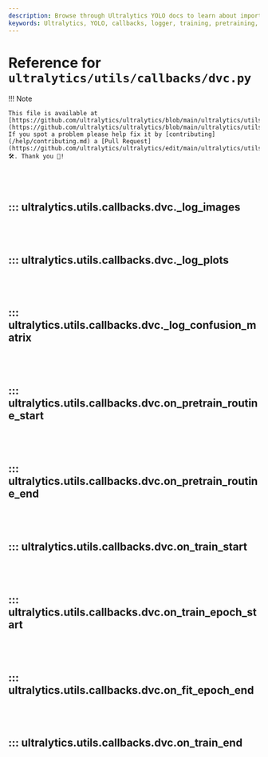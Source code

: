 ```yaml
---
description: Browse through Ultralytics YOLO docs to learn about important logging and callback functions used in training and pretraining models.
keywords: Ultralytics, YOLO, callbacks, logger, training, pretraining, machine learning, models
---
```


# Reference for `ultralytics/utils/callbacks/dvc.py`

!!! Note

    This file is available at [https://github.com/ultralytics/ultralytics/blob/main/ultralytics/utils/callbacks/dvc.py](https://github.com/ultralytics/ultralytics/blob/main/ultralytics/utils/callbacks/dvc.py). If you spot a problem please help fix it by [contributing](/help/contributing.md) a [Pull Request](https://github.com/ultralytics/ultralytics/edit/main/ultralytics/utils/callbacks/dvc.py) 🛠️. Thank you 🙏!

<br><br>

## ::: ultralytics.utils.callbacks.dvc._log_images

<br><br>

## ::: ultralytics.utils.callbacks.dvc._log_plots

<br><br>

## ::: ultralytics.utils.callbacks.dvc._log_confusion_matrix

<br><br>

## ::: ultralytics.utils.callbacks.dvc.on_pretrain_routine_start

<br><br>

## ::: ultralytics.utils.callbacks.dvc.on_pretrain_routine_end

<br><br>

## ::: ultralytics.utils.callbacks.dvc.on_train_start

<br><br>

## ::: ultralytics.utils.callbacks.dvc.on_train_epoch_start

<br><br>

## ::: ultralytics.utils.callbacks.dvc.on_fit_epoch_end

<br><br>

## ::: ultralytics.utils.callbacks.dvc.on_train_end

<br><br>
